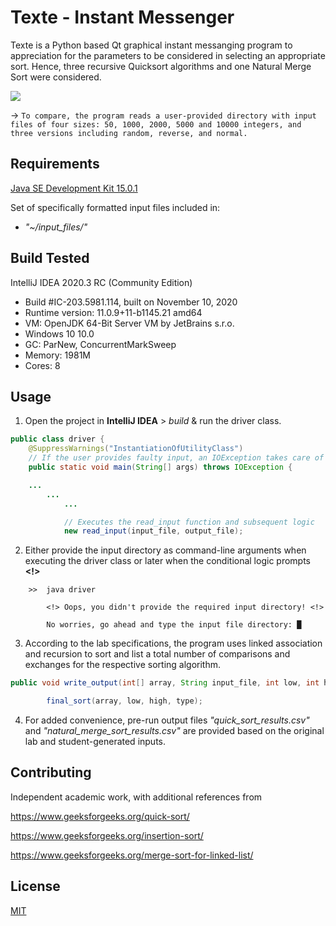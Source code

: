 # Texte - Instant Messenger

Texte is a Python based Qt graphical instant messanging program to 
appreciation for the parameters to be considered in selecting an appropriate sort.
Hence, three recursive Quicksort algorithms and one Natural Merge Sort were considered.

![](https://github.com/sabneet95/Texte-Messenger/blob/master/messaging.png)

→ `To compare, the program reads a user-provided directory with input files of four sizes: 50, 1000, 2000, 5000 and 10000 integers, and three versions including random, reverse, and normal.`

## Requirements

[Java SE Development Kit 15.0.1](https://www.oracle.com/java/technologies/javase-jdk15-downloads.html)

Set of specifically formatted input files included in:
* _"~/input_files/"_

## Build Tested

IntelliJ IDEA 2020.3 RC (Community Edition)
* Build #IC-203.5981.114, built on November 10, 2020
* Runtime version: 11.0.9+11-b1145.21 amd64
* VM: OpenJDK 64-Bit Server VM by JetBrains s.r.o.
* Windows 10 10.0
* GC: ParNew, ConcurrentMarkSweep
* Memory: 1981M
* Cores: 8

## Usage

1)	Open the project in **IntelliJ IDEA** > _build_ & run the driver class.


```java
public class driver {
    @SuppressWarnings("InstantiationOfUtilityClass")
    // If the user provides faulty input, an IOException takes care of bad I/O
    public static void main(String[] args) throws IOException {

    ...
        ...
            ...

            // Executes the read_input function and subsequent logic
            new read_input(input_file, output_file);
```

2)	Either provide the input directory as command-line arguments when executing the driver class or later when the 
      conditional logic prompts **<!>**

```
    >>  java driver

        <!> Oops, you didn't provide the required input directory! <!>

        No worries, go ahead and type the input file directory: █
```

3)	According to the lab specifications, the program uses linked association and recursion to sort and 
      list a total number of comparisons and exchanges for the respective sorting algorithm.

```java
public void write_output(int[] array, String input_file, int low, int high, int type, int file_number) throws IOException {

        final_sort(array, low, high, type);
```

4)	For added convenience, pre-run output files _"quick_sort_results.csv"_ and _"natural_merge_sort_results.csv"_ are provided
      based on the original lab and student-generated inputs.


## Contributing

Independent academic work, with additional references from 

https://www.geeksforgeeks.org/quick-sort/

https://www.geeksforgeeks.org/insertion-sort/

https://www.geeksforgeeks.org/merge-sort-for-linked-list/


## License
[MIT](https://choosealicense.com/licenses/mit/)
